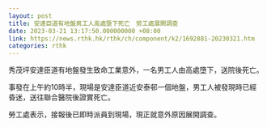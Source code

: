 ```yaml
---
layout: post
title: 安達臣道有地盤男工人高處墮下死亡　勞工處展開調查
date: 2023-03-21 13:17:50.000000000 +08:00
link: https://news.rthk.hk/rthk/ch/component/k2/1692881-20230321.htm
categories: rthk
---
```


秀茂坪安達臣道有地盤發生致命工業意外，一名男工人由高處墮下，送院後死亡。

事發在上午約10時半，現場是安達臣道近安泰邨一個地盤，男工人被發現時已經昏迷，送往聯合醫院後證實死亡。

勞工處表示，接報後已即時派員到現場，現正就意外原因展開調查。
